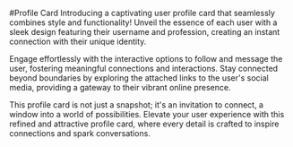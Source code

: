 #Profile Card
Introducing a captivating user profile card that seamlessly combines style and functionality! Unveil the essence of each user with a sleek design featuring their username and profession, creating an instant connection with their unique identity.

Engage effortlessly with the interactive options to follow and message the user, fostering meaningful connections and interactions. Stay connected beyond boundaries by exploring the attached links to the user's social media, providing a gateway to their vibrant online presence.

This profile card is not just a snapshot; it's an invitation to connect, a window into a world of possibilities. Elevate your user experience with this refined and attractive profile card, where every detail is crafted to inspire connections and spark conversations.
